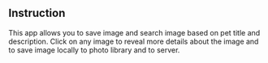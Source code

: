 ## Instruction
This app allows you to save image and search image based on pet title and description. Click on any image to reveal more details about the image and to save image locally to photo library and to server.
